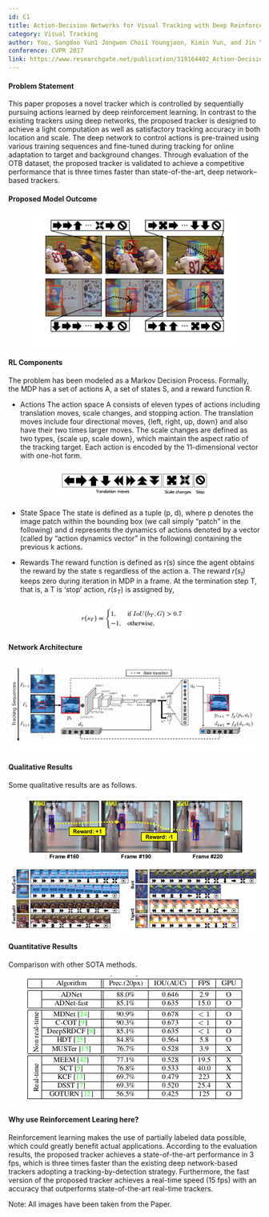 ```yaml
---
id: C1
title: Action-Decision Networks for Visual Tracking with Deep Reinforcement Learning.
category: Visual Tracking
author: Yoo, Sangdoo Yun1 Jongwon Choi1 Youngjoon, Kimin Yun, and Jin Young Choi
conference: CVPR 2017
link: https://www.researchgate.net/publication/319164402_Action-Decision_Networks_for_Visual_Tracking_with_Deep_Reinforcement_Learning
---
```


#### Problem Statement
This paper proposes a novel tracker which is controlled by sequentially pursuing actions learned by deep reinforcement learning. In contrast to the existing trackers using deep networks, the proposed tracker is designed to achieve a light computation as well as satisfactory tracking accuracy in both location and scale. The deep network to control actions is pre-trained using various training sequences and fine-tuned during tracking for online adaptation to target and background changes. Through evaluation of the OTB dataset, the proposed tracker is validated to achieve a competitive performance that is three times faster than state-of-the-art, deep network–based trackers.

#### Proposed Model Outcome
<center><img src="img/C1-1.png" alt="Overview" style=""></center>

#### RL Components
The problem has been modeled as a Markov Decision Process. Formally, the MDP has a set of actions A, a set of states S, and a reward function R. 
* Actions
The action space A consists of eleven types of actions including translation moves, scale changes, and stopping action. The translation moves
include four directional moves, {left, right, up, down} and also have their two times larger moves. The scale changes are defined as two types, {scale up, scale down}, which maintain the aspect ratio of the tracking target. Each action is encoded by the 11-dimensional vector with one-hot form.
<center><img src="img/C1-3.png" alt="Actions" style=""></center>

* State Space
The state is defined as a tuple (p, d), where p denotes the image patch within the bounding box (we call simply “patch” in the following)
and d represents the dynamics of actions denoted by a vector (called by “action dynamics vector” in the following) containing the previous k actions. 

* Rewards
The reward function is defined as r(s) since the agent obtains the reward by the state s regardless of the action a. The reward $r(s_{t})$ keeps zero during iteration in MDP in a frame. At the termination step T, that is, a T is ‘stop’ action, $r(s_T)$ is assigned by,
<center><img src="img/C1-4.png" alt="Rewards" style=""></center>

#### Network Architecture
<center><img src="img/C1-2.png" alt="Model" style=""></center>

#### Qualitative Results
Some qualitative results are as follows.
<center><img src="img/C1-5.png" alt="Model" style=""></center>
<center><img src="img/C1-7.png" alt="Model" style=""></center>

#### Quantitative Results
Comparison with other SOTA methods.
<center><img src="img/C1-6.png" alt="Model" style=""></center>

#### Why use Reinforcement Learing here?
Reinforcement learning makes the use of partially labeled data possible, which could greatly benefit actual applications. According to the
evaluation results, the proposed tracker achieves a state-of-the-art performance in 3 fps, which is three times faster than the existing deep network-based trackers adopting a tracking-by-detection strategy. Furthermore, the fast version of the proposed tracker achieves a real-time speed (15 fps) with an accuracy that outperforms state-of-the-art real-time trackers.

Note: All images have been taken from the Paper.

